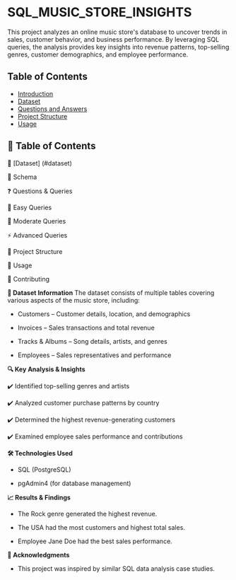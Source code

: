 # SQL_MUSIC_STORE_INSIGHTS
This project analyzes an online music store's database to uncover trends in sales, customer behavior, and business performance. By leveraging SQL queries, the analysis provides key insights into revenue patterns, top-selling genres, customer demographics, and employee performance.

## Table of Contents
- [Introduction](#introduction)
- [Dataset](#dataset)
- [Questions and Answers](#questions-and-answers)
- [Project Structure](#project-structure)
- [Usage](#usage)


## **📑 Table of Contents**

📂 [Dataset] (#dataset)

📝 Schema

❓ Questions & Queries

🔹 Easy Queries

🔸 Moderate Queries

⚡ Advanced Queries

📁 Project Structure

🚀 Usage

🤝 Contributing

**📂 Dataset Information**
The dataset consists of multiple tables covering various aspects of the music store, including:

- Customers – Customer details, location, and demographics

- Invoices – Sales transactions and total revenue

- Tracks & Albums – Song details, artists, and genres

- Employees – Sales representatives and performance

**🔍 Key Analysis & Insights**

✔️ Identified top-selling genres and artists

✔️ Analyzed customer purchase patterns by country

✔️ Determined the highest revenue-generating customers

✔️ Examined employee sales performance and contributions

**🛠️ Technologies Used**

- SQL (PostgreSQL)
  
- pgAdmin4 (for database management)

**📈 Results & Findings**

- The Rock genre generated the highest revenue.

- The USA had the most customers and highest total sales.

- Employee Jane Doe had the best sales performance.

**📜 Acknowledgments**

- This project was inspired by similar SQL data analysis case studies.
